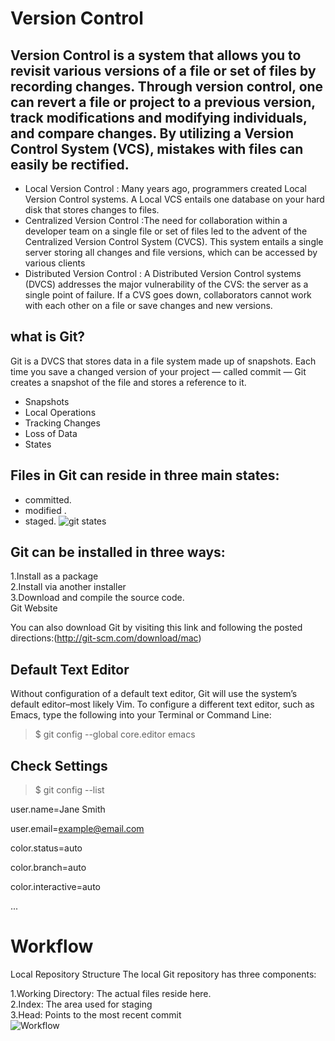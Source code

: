 # Version Control  
## Version Control is a system that allows you to revisit various versions of a file or set of files by recording changes. Through version control, one can revert a file or project to a previous version, track modifications and modifying individuals, and compare changes. By utilizing a Version Control System (VCS), mistakes with files can easily be rectified.
- Local Version Control  : Many years ago, programmers created Local Version Control systems. A Local VCS entails one database on your hard disk that stores changes to files.
- Centralized Version Control :The need for collaboration within a developer team on a single file or set of files led to the advent of the Centralized Version Control System (CVCS). This system entails a single server storing all changes and file versions, which can be accessed by various clients 
- Distributed Version Control : A Distributed Version Control systems (DVCS) addresses the major vulnerability of the CVS: the server as a single point of failure. If a CVS goes down, collaborators cannot work with each other on a file or save changes and new versions.
## what is Git? 
Git is a DVCS that stores data in a file system made up of snapshots. Each time you save a changed version of your project — called commit — Git creates a snapshot of the file and stores a reference to it.
- Snapshots
- Local Operations
- Tracking Changes
- Loss of Data
- States
## Files in Git can reside in three main states:
- committed.
- modified .
- staged.
![git states](https://blog.udemy.com/wp-content/uploads/2015/08/image066.png)
## Git can be installed in three ways:

1.Install as a package  
2.Install via another installer  
3.Download and compile the source code.  
Git Website

You can also download Git by visiting this link and following the posted directions:(http://git-scm.com/download/mac)
## Default Text Editor
Without configuration of a default text editor, Git will use the system’s default editor–most likely Vim. To configure a different text editor, such as Emacs, type the following into your Terminal or Command Line:

>$ git config --global core.editor emacs

## Check Settings
>$ git config --list

user.name=Jane Smith

user.email=example@email.com

color.status=auto

color.branch=auto

color.interactive=auto

...
# Workflow
Local Repository Structure
The local Git repository has three components:

1.Working Directory: The actual files reside here.  
2.Index: The area used for staging  
3.Head: Points to the most recent commit  
![Workflow](https://blog.udemy.com/wp-content/uploads/2015/08/image036.png)


